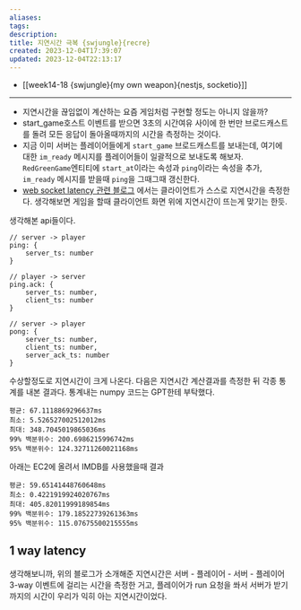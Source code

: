 ```yaml
---
aliases: 
tags: 
description:
title: 지연시간 극복 {swjungle}{recre}
created: 2023-12-04T17:39:07
updated: 2023-12-04T22:13:17
---
```

- [[week14-18 {swjungle}{my own weapon}{nestjs, socketio}]]
---
- 지연시간을 끊임없이 계산하는 요즘 게임처럼 구현할 정도는 아니지 않을까? 
- start_game호스트 이벤트를 받으면 3초의 시간여유 사이에 한 번만 브로드캐스트를 돌려 모든 응답이 돌아올때까지의 시간을 측정하는 것이다. 
- 지금 이미 서버는 플레이어들에게 `start_game` 브로드캐스트를 보내는데, 여기에 대한 `im_ready` 메시지를 플레이어들이 일괄적으로 보내도록 해보자. `RedGreenGame`엔티티에 `start_at`이라는 속성과 `ping`이라는 속성을 추가, `im_ready` 메시지를 받을때 `ping`을 그때그때 갱신한다.
- [web socket latency 관련 블로그](https://ankitbko.github.io/blog/2022/06/websocket-latency/) 에서는 클라이언트가 스스로 지연시간을 측정한다. 생각해보면 게임을 할때 클라이언트 화면 위에 지연시간이 뜨는게 맞기는 한듯. 

생각해본 api들이다.

```
// server -> player
ping: {
	server_ts: number
}

// player -> server
ping.ack: {
	server_ts: number,
	client_ts: number
}

// server -> player
pong: {
	server_ts: number,
	client_ts: number,
	server_ack_ts: number
}
```

수상할정도로 지연시간이 크게 나온다. 다음은 지연시간 계산결과를 측정한 뒤 각종 통계를 내본 결과다. 통계내는 numpy 코드는 GPT한테 부탁했다.

```
평균: 67.1118869296637ms
최소: 5.526527002512012ms
최대: 348.7045019865036ms
99% 백분위수: 200.6986215996742ms
95% 백분위수: 124.32711260021168ms
```

아래는 EC2에 올려서 IMDB를 사용했을때 결과

```
평균: 59.65141448760648ms
최소: 0.4221919924020767ms
최대: 405.82011999189854ms
99% 백분위수: 179.18522739261363ms
95% 백분위수: 115.07675500215555ms
```

## 1 way latency

생각해보니까, 위의 블로그가 소개해준 지연시간은 서버 - 플레이어 - 서버 - 플레이어 3-way 이벤트에 걸리는 시간을 측정한 거고, 플레이어가 run 요청을 쏴서 서버가 받기까지의 시간이 우리가 익히 아는 지연시간이었다.

